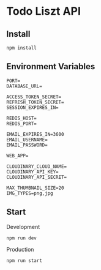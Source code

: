 # Todo Liszt API

## Install

```
npm install
```

## Environment Variables

```
PORT=
DATABASE_URL=

ACCESS_TOKEN_SECRET=
REFRESH_TOKEN_SECRET=
SESSION_EXPIRES_IN=

REDIS_HOST=
REDIS_PORT=

EMAIL_EXPIRES_IN=3600
EMAIL_USERNAME=
EMAIL_PASSWORD=

WEB_APP=

CLOUDINARY_CLOUD_NAME=
CLOUDINARY_API_KEY=
CLOUDINARY_API_SECRET=

MAX_THUMBNAIL_SIZE=20
IMG_TYPES=png,jpg
```

## Start

Development

```
npm run dev
```

Production

```
npm run start
```
